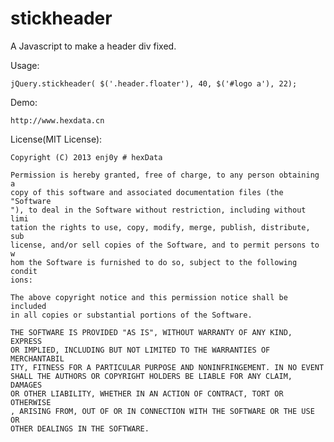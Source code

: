stickheader
===========

A Javascript to make a header div fixed.


Usage:

    jQuery.stickheader( $('.header.floater'), 40, $('#logo a'), 22);


Demo:

    http://www.hexdata.cn


License(MIT License):    

    Copyright (C) 2013 enj0y # hexData

    Permission is hereby granted, free of charge, to any person obtaining a
	copy of this software and associated documentation files (the "Software
	"), to deal in the Software without restriction, including without limi
	tation the rights to use, copy, modify, merge, publish, distribute, sub
	license, and/or sell copies of the Software, and to permit persons to w
	hom the Software is furnished to do so, subject to the following condit
	ions:

    The above copyright notice and this permission notice shall be included
	in all copies or substantial portions of the Software.

    THE SOFTWARE IS PROVIDED "AS IS", WITHOUT WARRANTY OF ANY KIND, EXPRESS
	OR IMPLIED, INCLUDING BUT NOT LIMITED TO THE WARRANTIES OF MERCHANTABIL
	ITY, FITNESS FOR A PARTICULAR PURPOSE AND NONINFRINGEMENT. IN NO EVENT 
	SHALL THE AUTHORS OR COPYRIGHT HOLDERS BE LIABLE FOR ANY CLAIM, DAMAGES
	OR OTHER LIABILITY, WHETHER IN AN ACTION OF CONTRACT, TORT OR OTHERWISE
	, ARISING FROM, OUT OF OR IN CONNECTION WITH THE SOFTWARE OR THE USE OR
	OTHER DEALINGS IN THE SOFTWARE.
